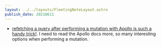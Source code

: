 ```yaml
---
layout: ../../layouts/FleetingNoteLayout.astro
publish_date: 20210611
---
```


- [refetching a query after performing a mutation with Apollo is such a handy trick!](https://www.apollographql.com/docs/react/api/react/hooks/#usemutation). I need to read the Apollo docs more, so many interesting options when performing a mutation.
